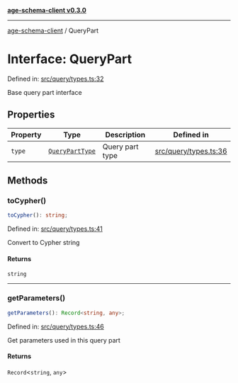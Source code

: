 [**age-schema-client v0.3.0**](../index.md)

***

[age-schema-client](../index.md) / QueryPart

# Interface: QueryPart

Defined in: [src/query/types.ts:32](https://github.com/standardbeagle/ageSchemaClient/blob/main/src/query/types.ts#L32)

Base query part interface

## Properties

| Property | Type | Description | Defined in |
| ------ | ------ | ------ | ------ |
| <a id="type"></a> `type` | [`QueryPartType`](../enumerations/QueryPartType.md) | Query part type | [src/query/types.ts:36](https://github.com/standardbeagle/ageSchemaClient/blob/main/src/query/types.ts#L36) |

## Methods

### toCypher()

```ts
toCypher(): string;
```

Defined in: [src/query/types.ts:41](https://github.com/standardbeagle/ageSchemaClient/blob/main/src/query/types.ts#L41)

Convert to Cypher string

#### Returns

`string`

***

### getParameters()

```ts
getParameters(): Record<string, any>;
```

Defined in: [src/query/types.ts:46](https://github.com/standardbeagle/ageSchemaClient/blob/main/src/query/types.ts#L46)

Get parameters used in this query part

#### Returns

`Record`\<`string`, `any`\>
